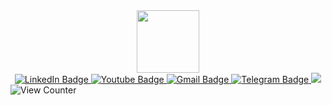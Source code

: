 <div id="header" align="center">
  <img src="https://media.giphy.com/media/jdPMeyv9rn0hZHh8n9/giphy.gif" width="100"/>
</div>
<div id="badges" align="center">
  <a href="https://www.linkedin.com/in/jasurbek-ergashev-b155bb21a/">
    <img src="https://img.shields.io/badge/LinkedIn-blue?logo=linkedin&logoColor=white" alt="LinkedIn Badge"/>
  </a>
  <a href="https://www.youtube.com/channel/UCTpCMcTZA2p2JXqEL4i659g">
    <img src="https://img.shields.io/badge/YouTube-red?logo=youtube&logoColor=white" alt="Youtube Badge"/>
  </a>
  <a href="mailto:ac2303018@akfauniversity.org">
    <img src="https://img.shields.io/badge/Gmail-D14836?logo=gmail&logoColor=white" alt="Gmail Badge"/>
  </a>
  <a href="https://t.me/se026au">
    <img src="https://img.shields.io/badge/Telegram-2CA5E0?&logo=telegram&logoColor=white" alt="Telegram Badge"/>
  </a>
  <a href="https://jasurbek.tech/">
    <img src="https://img.shields.io/badge/website-000000?&logo=About.me&logoColor=white"/>
  </a>
</div>
<img src="https://komarev.com/ghpvc/?username=JasurbekErgashev&style=flat-square&color=blue" alt="View Counter"/>
